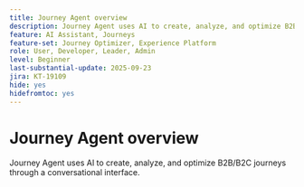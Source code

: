 ```yaml
---
title: Journey Agent overview
description: Journey Agent uses AI to create, analyze, and optimize B2B/B2C journeys through a conversational interface.
feature: AI Assistant, Journeys
feature-set: Journey Optimizer, Experience Platform
role: User, Developer, Leader, Admin
level: Beginner
last-substantial-update: 2025-09-23
jira: KT-19109
hide: yes
hidefromtoc: yes  
---
```

# Journey Agent overview

Journey Agent uses AI to create, analyze, and optimize B2B/B2C journeys through a conversational interface.

<!-- For more information, see the [AI Assistant UI guide](https://experienceleague.adobe.com/en/docs/experience-platform/ai-assistant/ui-guide#use-discoverability).-->




